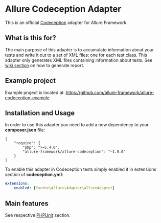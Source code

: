 # Allure Codeception Adapter

This is an official [Codeception](http://codeception.com) adapter for Allure Framework.

## What is this for?
The main purpose of this adapter is to accumulate information about your tests and write it out to a set of XML files: one for each test class. This adapter only generates XML files containing information about tests. See [wiki section](https://github.com/allure-framework/allure-core/wiki#generating-report) on how to generate report.

## Example project
Example project is located at: https://github.com/allure-framework/allure-codeception-example

## Installation and Usage
In order to use this adapter you need to add a new dependency to your **composer.json** file:
```
{
    "require": {
	    "php": ">=5.4.0",
	    "allure-framework/allure-codeception": "~1.0.0"
    }
}
```
To enable this adapter in Codeception tests simply enabled it in extensions section of **codeception.yml**:
```yaml
extensions:
    enabled: [Yandex\Allure\Adapter\AllureAdapter]
```

## Main features
See respective [PHPUnit](https://github.com/allure-framework/allure-phpunit#advanced-features) section.
